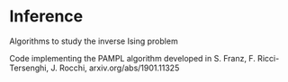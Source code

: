 # Inference
Algorithms to study the inverse Ising problem

Code implementing the PAMPL algorithm developed in S. Franz, F. Ricci-Tersenghi, J. Rocchi, arxiv.org/abs/1901.11325
